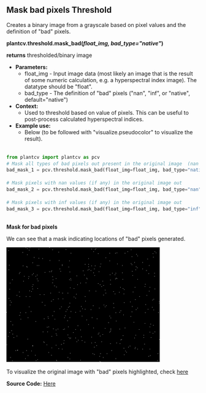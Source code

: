 ## Mask bad pixels Threshold

Creates a binary image from a grayscale based on pixel values and the definition of "bad" pixels.

**plantcv.threshold.mask_bad(*float_img, bad_type="native"*)**

**returns** thresholded/binary image

- **Parameters:**
    - float_img - Input image data (most likely an image that is the result of some numeric calculation, e.g. a hyperspectral index image). The datatype should be "float".
    - bad_type  - The definition of "bad" pixels ("nan", "inf", or "native", default="native")
- **Context:**
    - Used to threshold based on value of pixels. This can be useful to post-process calculated hyperspectral indices.  
- **Example use:**
    - Below (to be followed with "visualize.pseudocolor" to visualize the result). 

```python

from plantcv import plantcv as pcv
# Mask all types of bad pixels out present in the original image  (nan and inf)
bad_mask_1 = pcv.threshold.mask_bad(float_img=float_img, bad_type="native")

# Mask pixels with nan values (if any) in the original image out
bad_mask_2 = pcv.threshold.mask_bad(float_img=float_img, bad_type="nan")

# Mask pixels with inf values (if any) in the original image out
bad_mask_3 = pcv.threshold.mask_bad(float_img=float_img, bad_type="inf")
                                    
```

**Mask for bad pixels**

We can see that a mask indicating locations of "bad" pixels generated. 

![Screenshot](img/documentation_images/mask_bad_threshold/bad_mask_both.png)

To visualize the original image with "bad" pixels highlighted, check [here](https://github.com/danforthcenter/plantcv/blob/master/docs/visualize_pseudocolor.md)

**Source Code:** [Here](https://github.com/danforthcenter/plantcv/blob/master/plantcv/plantcv/threshold/threshold_methods.py)
